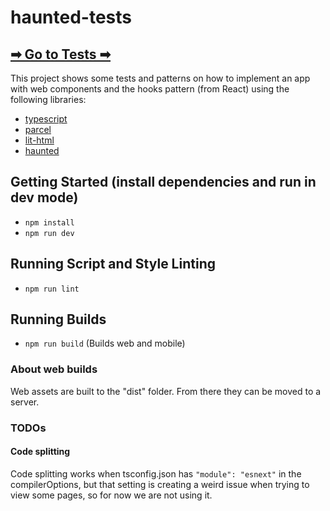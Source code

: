 # haunted-tests

## [➡ Go to Tests ➡](https://jpray.github.io/haunted-tests)


This project shows some tests and patterns on how to implement an app with web components and the hooks pattern (from React) using the following libraries:
- [typescript](https://www.typescriptlang.org/docs/home.html)
- [parcel](https://parceljs.org/getting_started.html)
- [lit-html](https://lit-html.polymer-project.org/guide/template-reference)
- [haunted](https://github.com/matthewp/haunted)

## Getting Started (install dependencies and run in dev mode)

- `npm install`
- `npm run dev`

## Running Script and Style Linting

- `npm run lint`

## Running Builds

- `npm run build` (Builds web and mobile)

### About web builds

Web assets are built to the "dist" folder.  From there they can be moved to a server.

### TODOs

#### Code splitting
Code splitting works when tsconfig.json has `"module": "esnext"` in the compilerOptions, but that setting is creating a weird issue when trying to view some pages, so for now we are not using it. 
